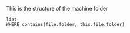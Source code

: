 This is the structure of the machine folder
```dataview
list
WHERE contains(file.folder, this.file.folder)
```
